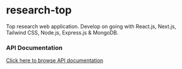 # research-top
Top research web application. Develop on going with React.js, Next.js, Tailwind CSS, Node.js, Express.js &amp; MongoDB. 

### API Documentation
[Click here to browse API documentation](https://documenter.getpostman.com/view/8026538/UVkqsaLQ)
